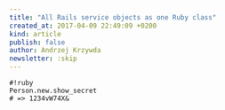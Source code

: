 ```yaml
---
title: "All Rails service objects as one Ruby class"
created_at: 2017-04-09 22:49:09 +0200
kind: article
publish: false
author: Andrzej Krzywda
newsletter: :skip
---
```



<!-- more -->

```
#!ruby
Person.new.show_secret
# => 1234vW74X&
```

